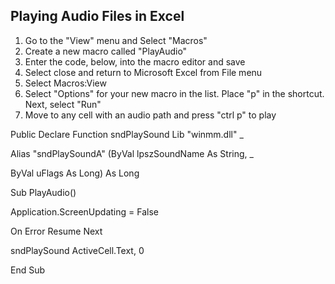 ## Playing Audio Files in Excel

  1. Go to the "View" menu and Select "Macros"
  2. Create a new macro called "PlayAudio"
  3. Enter the code, below, into the macro editor and save
  4. Select close and return to Microsoft Excel from File menu
  5. Select Macros:View
  6. Select "Options" for your new macro in the list.  Place "p" in the shortcut.  Next, select "Run"
  7. Move to any cell with an audio path and press "ctrl p" to play



Public Declare Function sndPlaySound Lib "winmm.dll" _

Alias "sndPlaySoundA" (ByVal lpszSoundName As String, _

ByVal uFlags As Long) As Long

Sub PlayAudio()

   Application.ScreenUpdating = False

   On Error Resume Next

   sndPlaySound ActiveCell.Text, 0

End Sub

 
